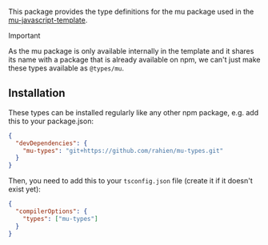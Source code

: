 This package provides the type definitions for the mu package used in the [mu-javascript-template](https://github.com/mu-semtech/mu-javascript-template).

> [!IMPORTANT]
> As the mu package is only available internally in the template and it shares its name with a package that is already available on npm, we can't just make these types available as `@types/mu`.

## Installation

These types can be installed regularly like any other npm package, e.g. add this to your package.json:

```json
{
  "devDependencies": {
    "mu-types": "git+https://github.com/rahien/mu-types.git"
  }
}
```

Then, you need to add this to your `tsconfig.json` file (create it if it doesn't exist yet):

```json
{
  "compilerOptions": {
    "types": ["mu-types"]
  }
}
```
